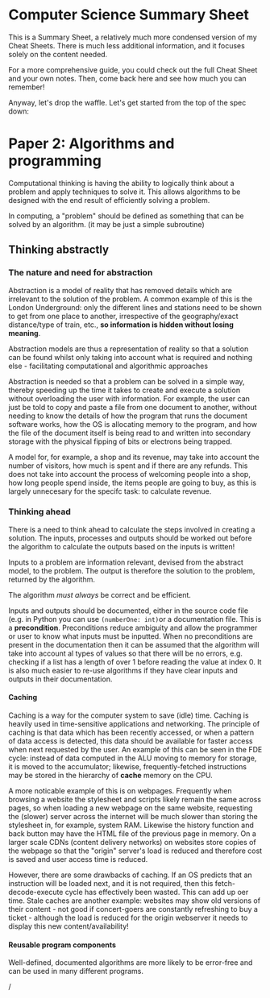 # Computer Science Summary Sheet
This is a Summary Sheet, a relatively much more condensed version of my Cheat Sheets. There is much less additional information, and it focuses solely on the content needed.

For a more comprehensive guide, you could check out the full Cheat Sheet and your own notes. Then, come back here and see how much you can remember!

Anyway, let's drop the waffle. Let's get started from the top of the spec down:

# Paper 2: Algorithms and programming

Computational thinking is having the ability to logically think about a problem and apply techniques to solve it. This allows algorithms to be designed with the end result of efficiently solving a problem.

<!-- A good comment informs its readers, corrects authors, and offers insights in a polite, respectful and constructive manner. All other comments fall into the category of rants, bile, insults or trolling. -->

In computing, a "problem" should be defined as something that can be solved by an algorithm. (it may be just a simple subroutine)

## Thinking abstractly

### The nature and need for abstraction
Abstraction is a model of reality that has removed details which are irrelevant to the solution of the problem. A common example of this is the London Underground: only the different lines and stations need to be shown to get from one place to another, irrespective of the geography/exact distance/type of train, etc., **so information is hidden without losing meaning**.

Abstraction models are thus a representation of reality so that a solution can be found whilst only taking into account what is required and nothing else - facilitating computational and algorithmic approaches 

Abstraction is needed so that a problem can be solved in a simple way, thereby speeding up the time it takes to create and execute a solution without overloading the user with information. For example, the user can just be told to copy and paste a file from one document to another, without needing to know the details of how the program that runs the document software works, how the OS is allocating memory to the program, and how the file of the document itself is being read to and written into secondary storage with the physical fipping of bits or electrons being trapped.

A model for, for example, a shop and its revenue, may take into account the number of visitors, how much is spent and if there are any refunds. This does not take into account the process of welcoming people into a shop, how long people spend inside, the items people are going to buy, as this is largely unnecesary for the specifc task: to calculate revenue.


### Thinking ahead
There is a need to think ahead to calculate the steps involved in creating a solution. The inputs, processes and outputs should be worked out before the algorithm to calculate the outputs based on the inputs is written! 

Inputs to a problem are information relevant, devised from the abstract model, to the problem. The output is therefore the solution to the problem, returned by the algorithm.

The algorithm *must* *always* be correct and be efficient.

Inputs and outputs should be documented, either in the source code file (e.g. in Python you can use `(numberOne: int)`or a documentation file. This is a **precondition**. Preconditions reduce ambiguity and allow the programmer or user to know what inputs must be inputted. When no preconditions are present in the documentation then it can be assumed that the algorithm will take into account al types of values so that there will be no errors, e.g. checking if a list has a length of over 1 before reading the value at index 0. It is also much easier to re-use algorithms if they have clear inputs and outputs in their documentation.

#### Caching
Caching is a way for the computer system to save (idle) time. Caching is heavily used in time-sensitive applications and networking. The principle of caching is that data which has been recently accessed, or when a pattern of data access is detected, this data should be available for faster access when next requested by the user. An example of this can be seen in the FDE cycle: instead of data computed in the ALU moving to memory for storage, it is moved to the accumulator; likewise, frequently-fetched instructions may be stored in the hierarchy of **cache** memory on the CPU. 

A more noticable example of this is on webpages. Frequently when browsing a website the stylesheet and scripts likely remain the same across pages, so when loading a new webpage on the same website, requesting the (slower) server across the internet will be much slower than storing the stylesheet in, for example, system RAM. Likewise the history function and back button may have the HTML file of the previous page in memory. On a larger scale CDNs (content delivery networks) on websites store copies of the webpage so that the "origin" server's load is reduced and therefore cost is saved and user access time is reduced. 

However, there are some drawbacks of caching. If an OS predicts that an instruction will be loaded next, and it is not required, then this fetch-decode-execute cycle has effectively been wasted. This can add up oer time. Stale caches are another example: websites may show old versions of their content - not good if concert-goers are constantly refreshing to buy a ticket - although the load is reduced for the origin webserver it needs to display this new content/availability!

#### Reusable program components
Well-defined, documented algorithms are more likely to be error-free and can be used in many different programs.  


/






<!--stackedit_data:
eyJoaXN0b3J5IjpbMTY4NzI3OTQ2OCwxNDIyNTcwNzI5XX0=
-->